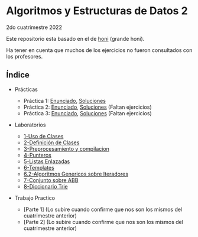 # Algoritmos y Estructuras de Datos 2
2do cuatrimestre 2022

Este repositorio esta basado en el de [honi](https://github.com/honi/uba-aed2) (grande honi).

Ha tener en cuenta que muchos de los ejercicios no fueron consultados con los profesores.

## Índice


- Prácticas

  - Práctica 1: [Enunciado](Prácticas/Práctica_1/Especificacion.pdf), [Soluciones](Prácticas/Práctica_1)
  - Práctica 2: [Enunciado](Prácticas/Práctica_2/Complejidad.pdf), [Soluciones](Prácticas/Práctica_2) (Faltan ejercicios)
  - Práctica 3: [Enunciado](Prácticas/Práctica_3/Diseño.pdf), [Soluciones](Prácticas/Práctica_3) (Faltan ejercicios)
  
- Laboratorios

  - [1-Uso de Clases](Laboratorio/Labo01)
  - [2-Definición de Clases](Laboratorio/Labo02)
  - [3-Preprocesamiento y compilacion](Laboratorio/Labo03)
  - [4-Punteros](Laboratorio/Labo04)
  - [5-Listas Enlazadas](Laboratorio/Labo05)
  - [6-Templates](Laboratorio/Labo06)
  - [6.2-Algoritmos Genericos sobre Iteradores](Laboratorio/Labo06.2)
  - [7-Conjunto sobre ABB](Laboratorio/Labo07)
  - [8-Diccionario Trie](Laboratorio/Labo08)

- Trabajo Practico
  
  - [Parte 1] (Lo subire cuando confirme que nos son los mismos del cuatrimestre anterior)
  - [Parte 2] (Lo subire cuando confirme que nos son los mismos del cuatrimestre anterior)
